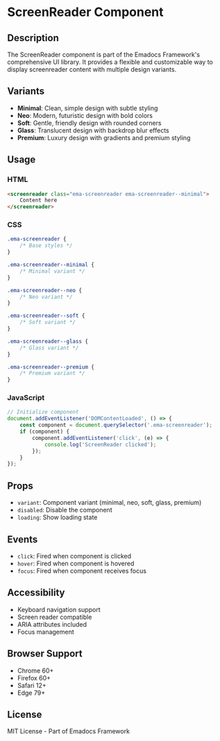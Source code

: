 # ScreenReader Component

## Description
The ScreenReader component is part of the Emadocs Framework's comprehensive UI library. It provides a flexible and customizable way to display screenreader content with multiple design variants.

## Variants
- **Minimal**: Clean, simple design with subtle styling
- **Neo**: Modern, futuristic design with bold colors
- **Soft**: Gentle, friendly design with rounded corners
- **Glass**: Translucent design with backdrop blur effects
- **Premium**: Luxury design with gradients and premium styling

## Usage

### HTML
```html
<screenreader class="ema-screenreader ema-screenreader--minimal">
    Content here
</screenreader>
```

### CSS
```css
.ema-screenreader {
    /* Base styles */
}

.ema-screenreader--minimal {
    /* Minimal variant */
}

.ema-screenreader--neo {
    /* Neo variant */
}

.ema-screenreader--soft {
    /* Soft variant */
}

.ema-screenreader--glass {
    /* Glass variant */
}

.ema-screenreader--premium {
    /* Premium variant */
}
```

### JavaScript
```javascript
// Initialize component
document.addEventListener('DOMContentLoaded', () => {
    const component = document.querySelector('.ema-screenreader');
    if (component) {
        component.addEventListener('click', (e) => {
            console.log('ScreenReader clicked');
        });
    }
});
```

## Props
- `variant`: Component variant (minimal, neo, soft, glass, premium)
- `disabled`: Disable the component
- `loading`: Show loading state

## Events
- `click`: Fired when component is clicked
- `hover`: Fired when component is hovered
- `focus`: Fired when component receives focus

## Accessibility
- Keyboard navigation support
- Screen reader compatible
- ARIA attributes included
- Focus management

## Browser Support
- Chrome 60+
- Firefox 60+
- Safari 12+
- Edge 79+

## License
MIT License - Part of Emadocs Framework
